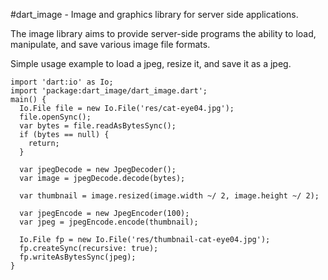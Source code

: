 #dart_image - Image and graphics library for server side applications.

The image library aims to provide server-side programs the ability to load,
manipulate, and save various image file formats.

Simple usage example to load a jpeg, resize it, and save it as a jpeg.

    import 'dart:io' as Io;
    import 'package:dart_image/dart_image.dart';
    main() {
      Io.File file = new Io.File('res/cat-eye04.jpg');
      file.openSync();
      var bytes = file.readAsBytesSync();
      if (bytes == null) {
        return;
      }
    
      var jpegDecode = new JpegDecoder();
      var image = jpegDecode.decode(bytes);
    
      var thumbnail = image.resized(image.width ~/ 2, image.height ~/ 2);
    
      var jpegEncode = new JpegEncoder(100);
      var jpeg = jpegEncode.encode(thumbnail);
    
      Io.File fp = new Io.File('res/thumbnail-cat-eye04.jpg');
      fp.createSync(recursive: true);
      fp.writeAsBytesSync(jpeg);
    }
